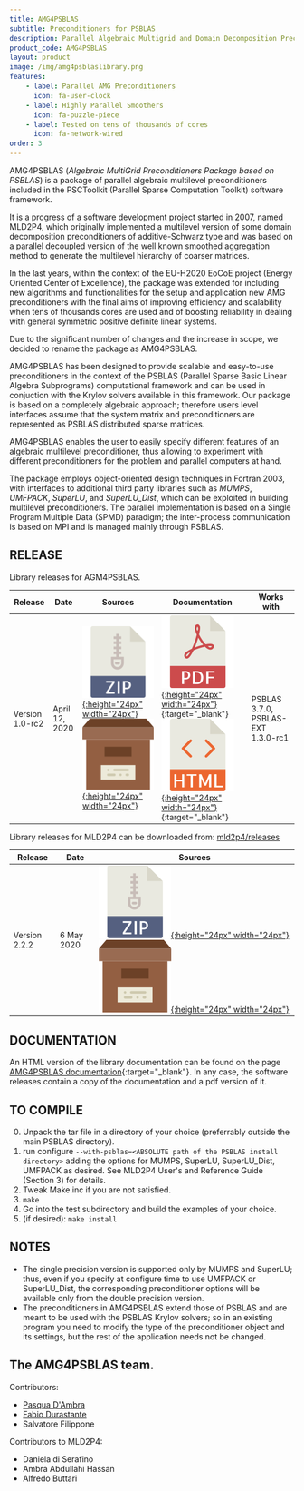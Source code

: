 ```yaml
---
title: AMG4PSBLAS
subtitle: Preconditioners for PSBLAS
description: Parallel Algebraic Multigrid and Domain Decomposition Preconditioners
product_code: AMG4PSBLAS
layout: product
image: /img/amg4psblaslibrary.png
features:
    - label: Parallel AMG Preconditioners
      icon: fa-user-clock
    - label: Highly Parallel Smoothers
      icon: fa-puzzle-piece
    - label: Tested on tens of thousands of cores
      icon: fa-network-wired
order: 3
---
```


AMG4PSBLAS (*Algebraic MultiGrid Preconditioners Package based on PSBLAS*) is a
package of parallel algebraic multilevel preconditioners included in the PSCToolkit
(Parallel Sparse Computation Toolkit) software framework.

It is a progress of a software development project started in 2007, named MLD2P4,
which originally implemented a multilevel version of some domain decomposition
preconditioners of additive-Schwarz type and was based on a parallel decoupled
version of the well known smoothed aggregation method to generate the multilevel
hierarchy of coarser matrices.

In the last years, within the context of the EU-H2020 EoCoE project (Energy
Oriented Center of Excellence), the package was extended for including new
algorithms and functionalities for the  setup and application new AMG
preconditioners with the final aims of improving efficiency and scalability when
tens of thousands cores are used and of boosting reliability in dealing with
general symmetric positive definite linear systems.

Due to the significant number of changes and the increase in scope, we decided
to rename the package as AMG4PSBLAS.

AMG4PSBLAS has been designed to provide scalable and easy-to-use preconditioners
in the context of the PSBLAS (Parallel Sparse Basic Linear Algebra Subprograms)
computational framework and can be used in conjuction with the Krylov solvers
available in this framework.
Our package is based on a completely algebraic approach; therefore users level
interfaces assume that the system matrix and preconditioners are represented
as PSBLAS distributed sparse matrices.

AMG4PSBLAS enables the user to easily specify different
features of an algebraic multilevel preconditioner, thus allowing to experiment
with different preconditioners for the problem and parallel computers at hand.

The package employs object-oriented design techniques in
Fortran 2003, with interfaces to additional third party libraries
such as *MUMPS*, *UMFPACK*, *SuperLU*, and *SuperLU_Dist*, which
can be exploited in building multilevel preconditioners. The parallel
implementation is based on a Single Program Multiple Data (SPMD)
paradigm; the inter-process communication is based on MPI and
is managed mainly through PSBLAS.

RELEASE
-------
Library releases for AGM4PSBLAS.

|Release | Date | Sources                        | Documentation             | Works with |
|--------|------|--------------------------------|---------------------------| -----------|
| Version 1.0-rc2 | April 12, 2020 | [![ZIP](/img/zipicon.png){:height="24px" width="24px"}](https://github.com/sfilippone/amg4psblas/archive/refs/tags/v1.0-rc2.zip)  [![Archive](/img/archiveicon.png){:height="24px" width="24px"}](https://github.com/sfilippone/amg4psblas/archive/refs/tags/v1.0-rc2.tar.gz)  | [![PDF](/img/pdficon.png){:height="24px" width="24px"}](https://psctoolkit.github.io/amg4psblasguide/amg4psblas_1.0-guide.pdf){:target="_blank"} [![HTML](/img/htmlicon.png){:height="24px" width="24px"}](https://psctoolkit.github.io/amg4psblasguide/index.html){:target="_blank"}  | PSBLAS 3.7.0, PSBLAS-EXT 1.3.0-rc1 |

Library releases for MLD2P4 can be downloaded from: [mld2p4/releases](https://github.com/sfilippone/mld2p4-2/releases)

|Release | Date       | Sources                               |
|--------|------------|---------------------------------------|
| Version 2.2.2  | 6 May 2020 | [![ZIP](/img/zipicon.png){:height="24px" width="24px"}](https://github.com/sfilippone/mld2p4-2/archive/refs/tags/v2.2.2.zip)  [![Archive](/img/archiveicon.png){:height="24px" width="24px"}](https://github.com/sfilippone/mld2p4-2/archive/refs/tags/v2.2.2.tar.gz) |


DOCUMENTATION
-------------

An HTML version of the library documentation can be found on the page [AMG4PSBLAS documentation](https://psctoolkit.github.io/amg4psblasguide/index.html){:target="_blank"}. In any case, the software releases contain a copy of the documentation and a pdf version of it.

TO COMPILE
----------
0. Unpack the tar file in a directory of your choice (preferrably
   outside the main PSBLAS directory).
1. run configure `--with-psblas=<ABSOLUTE path of the PSBLAS install directory>`
   adding the options for MUMPS, SuperLU, SuperLU_Dist, UMFPACK as desired.
   See MLD2P4 User's and Reference Guide (Section 3) for details.
2. Tweak Make.inc if you are not satisfied.
3. `make`
4. Go into the test subdirectory and build the examples of your choice.
5. (if desired): `make install`


NOTES
-----
- The single precision version is supported only by MUMPS and SuperLU;
  thus, even if you specify at configure time to use UMFPACK or SuperLU_Dist,
  the corresponding preconditioner options will be available only from
  the double precision version.
- The preconditioners in AMG4PSBLAS extend those of PSBLAS and are meant
  to be used with the PSBLAS Krylov solvers; so in an existing program
  you need to modify the type of the preconditioner object and its
  settings, but the rest of the application needs not be changed.

The AMG4PSBLAS team.
----------------
Contributors:
- [Pasqua D'Ambra](https://www.iac.cnr.it/~dambra/)
- [Fabio Durastante](https://fdurastante.github.io)
- Salvatore Filippone

Contributors to MLD2P4:
- Daniela di Serafino
- Ambra Abdullahi Hassan
- Alfredo Buttari
